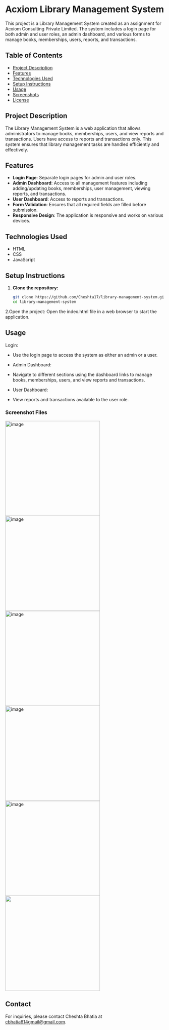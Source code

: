 #  Acxiom Library Management System

This project is a Library Management System created as an assignment for Acxiom Consulting Private Limited. The system includes a login page for both admin and user roles, an admin dashboard, and various forms to manage books, memberships, users, reports, and transactions.

## Table of Contents
- [Project Description](#project-description)
- [Features](#features)
- [Technologies Used](#technologies-used)
- [Setup Instructions](#setup-instructions)
- [Usage](#usage)
- [Screenshots](#screenshots)
- [License](#license)

## Project Description
The Library Management System is a web application that allows administrators to manage books, memberships, users, and view reports and transactions. Users have access to reports and transactions only. This system ensures that library management tasks are handled efficiently and effectively.

## Features
- **Login Page**: Separate login pages for admin and user roles.
- **Admin Dashboard**: Access to all management features including adding/updating books, memberships, user management, viewing reports, and transactions.
- **User Dashboard**: Access to reports and transactions.
- **Form Validation**: Ensures that all required fields are filled before submission.
- **Responsive Design**: The application is responsive and works on various devices.

## Technologies Used
- HTML
- CSS
- JavaScript

## Setup Instructions
1. **Clone the repository:**
   ```bash
   git clone https://github.com/Cheshta17/library-management-system.git        
   cd library-management-system
2.Open the project:
Open the index.html file in a web browser to start the application.


## Usage
Login:

- Use the login page to access the system as either an admin or a user.
- Admin Dashboard:


- Navigate to different sections using the dashboard links to manage books, memberships, users, and view reports and transactions.
- User Dashboard:

- View reports and transactions available to the user role.


### Screenshot Files
<img width="300" alt="image" src="https://github.com/user-attachments/assets/940a5a7a-c9b1-464e-a21f-c2f6f9217027" />
<img width="300" alt="image" src="https://github.com/user-attachments/assets/f31a4656-6143-4459-8624-61e10cfb2eb1" />
<img width="300" alt="image" src="https://github.com/user-attachments/assets/fa733743-4f0c-412c-b06a-4de50b38b66c" />
<img width="300" alt="image" src="https://github.com/user-attachments/assets/06517db2-680f-4c2c-af25-a584ee13641f" />
<img width="300" alt="image" src="https://github.com/user-attachments/assets/9a4e893f-7c9e-4534-9893-b152b5626b56" />
<img src="https://github.com/gauravsingh112/Acxiom-Assignment-/assets/129499661/e8a91369-d9dc-4791-9d72-6e29f72a1cfe"  width="300">


## Contact
For inquiries, please contact Cheshta Bhatia at cbhatia614gmail@gmail.com.






   
